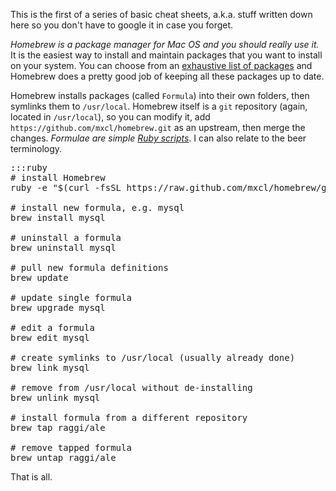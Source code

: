 This is the first of a series of basic cheat sheets, a.k.a. stuff written down here so you don't have to google it in case you forget.

_Homebrew is a package manager for Mac OS and you should really use it._ It is the easiest way to install and maintain packages that you want to install on your system. You can choose from an [exhaustive list of packages](https://github.com/mxcl/homebrew/tree/master/Library/Formula/) and Homebrew does a pretty good job of keeping all these packages up to date.

Homebrew installs packages (called `Formula`) into their own folders, then symlinks them to `/usr/local`. Homebrew itself is a `git` repository (again, located in `/usr/local`), so you can modify it, add `https://github.com/mxcl/homebrew.git` as an upstream, then merge the changes. _Formulae are simple [Ruby scripts](https://github.com/mxcl/homebrew/blob/master/Library/Formula/ninja.rb)_. I can also relate to the beer terminology.
 
<pre>:::ruby
# install Homebrew
ruby -e "$(curl -fsSL https://raw.github.com/mxcl/homebrew/go)"

# install new formula, e.g. mysql
brew install mysql

# uninstall a formula
brew uninstall mysql

# pull new formula definitions
brew update

# update single formula
brew upgrade mysql

# edit a formula
brew edit mysql

# create symlinks to /usr/local (usually already done)
brew link mysql

# remove from /usr/local without de-installing
brew unlink mysql

# install formula from a different repository
brew tap raggi/ale

# remove tapped formula
brew untap raggi/ale
</pre>

That is all.
